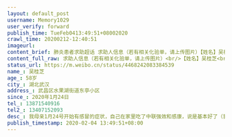 ```yaml
---
layout: default_post
username: Memory1029
user_verify: forward
publish_time: TueFeb0413:49:51+08002020
crawl_time: 20200212-12:40:51
imageurl: 
content_brief: 肺炎患者求助超话 求助人信息（若有相关化验单，请上传图片）【姓名】吴桂芝【年龄】58岁【所在城市】湖北武汉【所在小区、社区】武昌区水果湖街道东亭小区【患病时间】2020年1月24日【联系方式】13871540916【其他紧急联系人】13407152093【病情描述】我母亲1月24号开始有感冒的症状，自 ...全文
content_full_raw: 求助人信息（若有相关化验单，请上传图片）<br/>【姓名】吴桂芝<br/>【年龄】58岁<br/>【所在城市】湖北武汉<br/>【所在小区、社区】武昌区水果湖街道东亭小区<br/>【患病时间】2020年1月24日<br/>【联系方式】13871540916<br/>【其他紧急联系人】13407152093<br/>【病情描述】我母亲1月24号开始有感冒的症状，自己在家里吃了中联强效和感康，说是基本好了（我与母亲不在一个地方住）。但是29号晚上突然开始有发热的症状，还咳嗽，带有白色棉痰，30号她自己跑到去社区医院去查了手指血，也量了体温，说是没什么大问题，开了磷酸奥司他韦胶囊、莲花清瘟胶囊和头孢。当天我打武昌区市长热线说是让在家吃药观察，不要去去医院，避免交叉感染。<br/>31号吃了一天药，感觉症状更严重了，感觉忽冷忽热，除了咳嗽，还恶心想吐，没有食欲，总觉得胸口那里不舒服，晚上还吐了一次，2月1号早上也吐了一次，完全吃不进东西，当天连药也没吃。<br/>2月2号因为实在太难受，父亲带母亲去附近的梨园医院发热门诊就诊，做了肺部CT和病毒检测。当天下午CT结果显示两肺多发磨玻璃斑片片状影，医生说是肺炎，让我父亲母亲居家隔离，等待第二天病毒检测结果。3号下午我父亲去拿结果，显示并非甲流乙流支原体衣原体等病毒感染，医生只说是高度疑似，就让我父亲回家。<br/>后找认识医生确认过CT结果，这就是冠状病毒肺炎。随后我开始疯狂打电话，然而却是求助无门，从武昌区指挥中心、到所谓隔离专线、再到街道办事处、社区居委会、卫生服务中心、医院，能打的电话都打遍了，所有人都在你推我我推你，只告诉我让我去拿核酸检测的确诊单才能登记排队入院。最后终于得到一个有效消息，赶紧让我爸去社区医院排队开单子做核酸检测，现已排到2月4号下午做检测。<br/>但我母亲现在症状已经十分危急，发烧、咳嗽、喘不上气、胸口疼、手抖，不知道她还能支撑多久，就算做了核酸检测拿到结果，也不知道什么时候才能排到队住院。身边已经有好多被确诊但无法入院治疗而在家去世的例子了，现在真的是求助无门，没有人管，感觉已经被ZF抛弃了。请求各位帮忙转发，看有没有哪家医院能收治，救救我母亲！<spanclass="url-icon"><imgalt=[作揖]src="//h5.sinaimg.cn/m/emoticon/icon/others/h_zuoyi-cb12e18fd5.png"style="width:1em;height:1em;"/></span><spanclass="url-icon"><imgalt=[泪]src="//h5.sinaimg.cn/m/emoticon/icon/default/d_lei-1b4b02f8b1.png"style="width:1em;height:1em;"/></span>
status_url: https://m.weibo.cn/status/4468242083384539
name_: 吴桂芝
age_: 58岁
city_: 湖北武汉
address_: 武昌区水果湖街道东亭小区
since_: 2020年1月24日
tel_: 13871540916
tel2_: 13407152093
desc_: 我母亲1月24号开始有感冒的症状，自己在家里吃了中联强效和感康，说是基本好了（我与母亲不在一个地方住）。但是29号晚上突然开始有发热的症状，还咳嗽，带有白色棉痰，30号她自己跑到去社区医院去查了手指血，也量了体温，说是没什么大问题，开了磷酸奥司他韦胶囊、莲花清瘟胶囊和头孢。当天我打武昌区市长热线说是让在家吃药观察，不要去去医院，避免交叉感染。31号吃了一天药，感觉症状更严重了，感觉忽冷忽热，除了咳嗽，还恶心想吐，没有食欲，总觉得胸口那里不舒服，晚上还吐了一次，2月1号早上也吐了一次，完全吃不进东西，当天连药也没吃。2月2号因为实在太难受，父亲带母亲去附近的梨园医院发热门诊就诊，做了肺部CT和病毒检测。当天下午CT结果显示两肺多发磨玻璃斑片片状影，医生说是肺炎，让我父亲母亲居家隔离，等待第二天病毒检测结果。3号下午我父亲去拿结果，显示并非甲流乙流支原体衣原体等病毒感染，医生只说是高度疑似，就让我父亲回家。后找认识医生确认过CT结果，这就是冠状病毒肺炎。随后我开始疯狂打电话，然而却是求助无门，从武昌区指挥中心、到所谓隔离专线、再到街道办事处、社区居委会、卫生服务中心、医院，能打的电话都打遍了，所有人都在你推我我推你，只告诉我让我去拿核酸检测的确诊单才能登记排队入院。最后终于得到一个有效消息，赶紧让我爸去社区医院排队开单子做核酸检测，现已排到2月4号下午做检测。但我母亲现在症状已经十分危急，发烧、咳嗽、喘不上气、胸口疼、手抖，不知道她还能支撑多久，就算做了核酸检测拿到结果，也不知道什么时候才能排到队住院。身边已经有好多被确诊但无法入院治疗而在家去世的例子了，现在真的是求助无门，没有人管，感觉已经被ZF抛弃了。请求各位帮忙转发，看有没有哪家医院能收治，救救我母亲！<spanclass="url-icon"><imgalt=[作揖]src="//h5.sinaimg.cn/m/emoticon/icon/others/h_zuoyi-cb12e18fd5.png"style="width1em;height1em;"/></span><spanclass="url-icon"><imgalt=[泪]src="//h5.sinaimg.cn/m/emoticon/icon/default/d_lei-1b4b02f8b1.png"style="width1em;height1em;"/></span>
publish_timestamp: 2020-02-04 13:49:51+08:00
---
```

